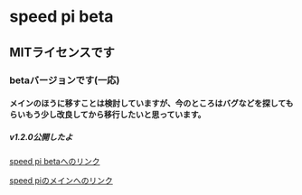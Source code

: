 # speed pi beta
## MITライセンスです
### betaバージョンです(一応)
#### メインのほうに移すことは検討していますが、今のところはバグなどを探してもらいもう少し改良してから移行したいと思っています。
##### v1.2.0公開したよ
[speed pi betaへのリンク](https://kangping-git.github.io/speed-pi-beta/index.html)

[speed piのメインへのリンク](https://kangping.jp/src/speed-pi/)
